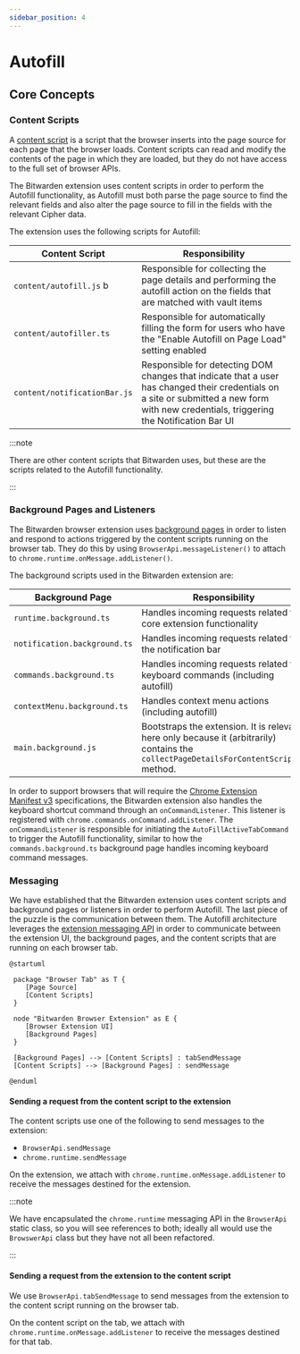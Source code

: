 ```yaml
---
sidebar_position: 4
---
```


# Autofill

## Core Concepts

### Content Scripts

A
[content script](https://developer.mozilla.org/en-US/docs/Mozilla/Add-ons/WebExtensions/Content_scripts)
is a script that the browser inserts into the page source for each page that the browser loads.
Content scripts can read and modify the contents of the page in which they are loaded, but they do
not have access to the full set of browser APIs.

The Bitwarden extension uses content scripts in order to perform the Autofill functionality, as
Autofill must both parse the page source to find the relevant fields and also alter the page source
to fill in the fields with the relevant Cipher data.

The extension uses the following scripts for Autofill:

| Content Script               | Responsibility                                                                                                                                                                           |
| ---------------------------- | ---------------------------------------------------------------------------------------------------------------------------------------------------------------------------------------- |
| `content/autofill.js` b      | Responsible for collecting the page details and performing the autofill action on the fields that are matched with vault items                                                           |
| `content/autofiller.ts`      | Responsible for automatically filling the form for users who have the "Enable Autofill on Page Load" setting enabled                                                                     |
| `content/notificationBar.js` | Responsible for detecting DOM changes that indicate that a user has changed their credentials on a site or submitted a new form with new credentials, triggering the Notification Bar UI |

:::note

There are other content scripts that Bitwarden uses, but these are the scripts related to the
Autofill functionality.

:::

### Background Pages and Listeners

The Bitwarden browser extension uses
[background pages](https://developer.chrome.com/docs/extensions/mv2/background_pages/) in order to
listen and respond to actions triggered by the content scripts running on the browser tab. They do
this by using `BrowserApi.messageListener()` to attach to `chrome.runtime.onMessage.addListener()`.

The background scripts used in the Bitwarden extension are:

| Background Page              | Responsibility                                                                                                                                                     |
| ---------------------------- | ------------------------------------------------------------------------------------------------------------------------------------------------------------------ |
| `runtime.background.ts`      | Handles incoming requests related to core extension functionality                                   |
| `notification.background.ts` | Handles incoming requests related to the notification bar                                   |
| `commands.background.ts`     | Handles incoming requests related to keyboard commands (including autofill)                                    |
| `contextMenu.background.ts`  | Handles context menu actions (including autofill)                                    |
| `main.background.js`         | Bootstraps the extension. It is relevant here only because it (arbitrarily) contains the `collectPageDetailsForContentScript()` method. |

In order to support browsers that will require the
[Chrome Extension Manifest v3](https://developer.chrome.com/docs/extensions/mv3/intro/)
specifications, the Bitwarden extension also handles the keyboard shortcut command through an
`onCommandListener`. This listener is registered with `chrome.commands.onCommand.addListener`. The
`onCommandListener` is responsible for initiating the `AutoFillActiveTabCommand` to trigger the
Autofill functionality, similar to how the `commands.background.ts` background page handles incoming
keyboard command messages.

### Messaging

We have established that the Bitwarden extension uses content scripts and background pages or
listeners in order to perform Autofill. The last piece of the puzzle is the communication between
them. The Autofill architecture leverages the
[extension messaging API](9https://developer.mozilla.org/en-US/docs/Mozilla/Add-ons/WebExtensions/API/runtime/sendMessage)
in order to communicate between the extension UI, the background pages, and the content scripts that
are running on each browser tab.

```kroki type=plantuml
@startuml

 package "Browser Tab" as T {
    [Page Source]
    [Content Scripts]
 }

 node "Bitwarden Browser Extension" as E {
    [Browser Extension UI]
    [Background Pages]
 }

 [Background Pages] --> [Content Scripts] : tabSendMessage
 [Content Scripts] --> [Background Pages] : sendMessage

@enduml
```

#### Sending a request from the content script to the extension

The content scripts use one of the following to send messages to the extension:

- `BrowserApi.sendMessage`
- `chrome.runtime.sendMessage`

On the extension, we attach with `chrome.runtime.onMessage.addListener` to receive the messages
destined for the extension.

:::note

We have encapsulated the `chrome.runtime` messaging API in the `BrowserApi` static class, so you
will see references to both; ideally all would use the `BrowswerApi` class but they have not all
been refactored.

:::

#### Sending a request from the extension to the content script

We use `BrowserApi.tabSendMessage` to send messages from the extension to the content script running
on the browser tab.

On the content script on the tab, we attach with `chrome.runtime.onMessage.addListener` to receive
the messages destined for that tab.
